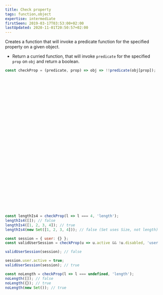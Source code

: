 ```yaml
---
title: Check property
tags: function,object
expertise: intermediate
firstSeen: 2019-03-17T03:53:00+02:00
lastUpdated: 2020-11-01T20:50:57+02:00
---
```


Creates a function that will invoke a predicate function for the specified property on a given object.

- Return a curried function, that will invoke `predicate` for the specified `prop` on `obj` and return a boolean.

```js
const checkProp = (predicate, prop) => obj => !!predicate(obj[prop]);
```

```js
































const lengthIs4 = checkProp(l => l === 4, 'length');
lengthIs4([]); // false
lengthIs4([1, 2, 3, 4]); // true
lengthIs4(new Set([1, 2, 3, 4])); // false (Set uses Size, not length)

const session = { user: {} };
const validUserSession = checkProp(u => u.active && !u.disabled, 'user');

validUserSession(session); // false

session.user.active = true;
validUserSession(session); // true

const noLength = checkProp(l => l === undefined, 'length');
noLength([]); // false
noLength({}); // true
noLength(new Set()); // true
```
